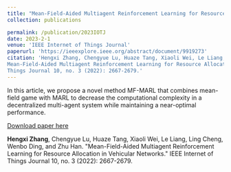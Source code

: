```yaml
---
title: "Mean-Field-Aided Multiagent Reinforcement Learning for Resource Allocation in Vehicular Networks"
collection: publications

permalink: /publication/2023IOTJ
date: 2023-2-1
venue: 'IEEE Internet of Things Journal'
paperurl: 'https://ieeexplore.ieee.org/abstract/document/9919273'
citation: 'Hengxi Zhang, Chengyue Lu, Huaze Tang, Xiaoli Wei, Le Liang, Ling Cheng, Wenbo Ding, and Zhu Han. "
Mean-Field-Aided Multiagent Reinforcement Learning for Resource Allocation in Vehicular Networks." IEEE Internet of
Things Journal 10, no. 3 (2022): 2667-2679.'
---
```


In this article, we propose a novel method MF-MARL that combines mean-field game with MARL to decrease the computational complexity in a decentralized multi-agent system while maintaining a near-optimal performance.

[Download paper here](http://Dylan2020THU.github.io/files/Mean-Field-Aided_Multiagent_Reinforcement_Learning_for_Resource_Allocation_in_Vehicular_Networks.pdf)

**Hengxi Zhang**, Chengyue Lu, Huaze Tang, Xiaoli Wei, Le Liang, Ling Cheng, Wenbo Ding, and Zhu
Han. "Mean-Field-Aided Multiagent Reinforcement Learning for Resource Allocation in Vehicular Networks." IEEE Internet
of Things Journal 10, no. 3 (2022): 2667-2679.